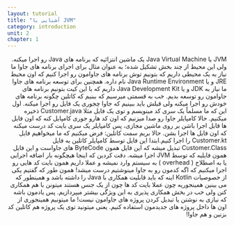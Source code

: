 ```yaml
---
layout: tutorial
title: "آشنایی با JVM"
category: introduction
unit: 2
chapter: 1
---
```



<div dir="rtl" markdown="1">



JVM یا Java Virtual Machine یک ماشین انتزائیه که برنامه های Java رو اجرا میکنه. ولی این محیط از چند بخش تشکیل شده؛ به عنوان مثال برای اجرای برنامه های جاوا ما نیاز به یک محیطی داریم که بتونیم توش برنامه های جاوامون رو اجرا کنیم که اون محیط JRE و یا Java Runtime Environment نام داره. همچنین برای توسعه برنامه های جاوا ما نیاز به JDK و یا Java Development Kit داریم که با این کیت بتونیم برنامه های جاوامون رو توسعه بدیم.
خب به قسمتی میرسیم که ببنیم که کاتلین چگونه برنامه های خودش رو اجرا میکنه ولی قبلش باید ببینیم که جاوا چجوری یک فایل رو اجرا میکنه.
اول این که ما مسلماً یک سری کد مینویسم و توی یک فایل مثلا Customer.java ذخیره میکنیم. حالا کامپایلر جاوا رو صدا میزنیم که اون کد هارو جوری کامپایل کنه که اون فایل ها قابل اجرا باشن بر روی ماشین مجازی، پس کامپایلر یک سری بایت کد درست میکنه که اون فایل ها اجرا بشن.
حالا بریم سمت کاتلین:
فرض میکنیم که ما میخواهیم فایل Customer.kt را اجرا کنیم.ابتدا این فایل توسط کامپایلر کاتلین به فایل Customer.Class تبدیل میشه که این فایل همون ByteCode های جاواست و این فایل همون فایلیه که توسط JVM اجرا میشه. دقت کردین که اینجا هیچگونه بار اضافه اجرایی یا به اصطلاح ( overhead ) به سیستم وارد نمیشه و عملا داریم همون بایت کد هایی رو اجرا میکنیم که اگه کدمون رو به جاوا مینوشتیم درست میشد!
همون طور که گفتیم یکی از خصوصیات Kotlin اینه که باید قابلیت همکاری با Java را داشته باشد و همینطور که می بینین همینجوریه چون عملا بایت کد ها چون از یک جنس هستند میتونن با هم همکاری کنن ولی خب در بخش همکاری پذیری به این ویژگی بیشتر میپردازیم.
پس یادمون باشه که نیازی به نوشتن یا تبدیل کردن پروژه های جاوامون نیست! ما میتونیم همینجوری از اون ها داخل پروژه های جدیدمون استفاده کنیم. یعنی میتونید توی یک پروژه هم کاتلین کد بزنین و هم جاوا!
